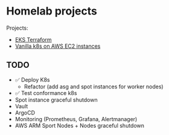 # Homelab projects

Projects:
* [EKS Terraform](./aws-eks)
* [Vanilla k8s on AWS EC2 instances](./aws-vanilla-kubernetes)

## TODO
* ✅ Deploy K8s
    - Refactor (add asg and spot instances for worker nodes)
* ✅ Test conformance k8s
* Spot instance graceful shutdown
* Vault
* ArgoCD
* Monitoring (Prometheus, Grafana, Alertmanager)
* AWS ARM Sport Nodes + Nodes graceful shutdown